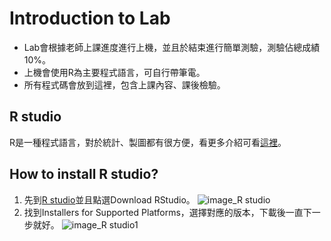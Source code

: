 # Introduction to Lab
* Lab會根據老師上課進度進行上機，並且於結束進行簡單測驗，測驗佔總成績10%。
* 上機會使用R為主要程式語言，可自行帶筆電。
* 所有程式碼會放到這裡，包含上課內容、課後檢驗。

## R studio
R是一種程式語言，對於統計、製圖都有很方便，看更多介紹可看[這裡](https://www.r-project.org/about.html)。
## How to install R studio?
1. 先到[R studio](https://www.rstudio.com/)並且點選Download RStudio。
![image_R studio](https://github.com/Piercecyl/R_Statistics/blob/master/image/R.PNG)
2. 找到Installers for Supported Platforms，選擇對應的版本，下載後一直下一步就好。
![image_R studio1](https://github.com/Piercecyl/R_Statistics/blob/master/image/R2.png)








